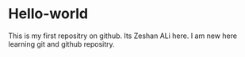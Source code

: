 # Hello-world
This is my first repositry on github.
Its Zeshan ALi here. I am new here learning git and github repositry. 
